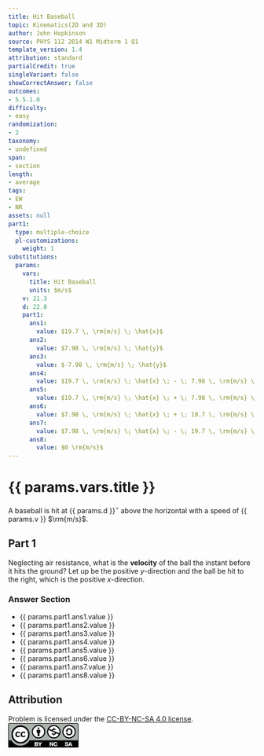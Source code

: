 ```yaml
---
title: Hit Baseball
topic: Kinematics(2D and 3D)
author: John Hopkinson
source: PHYS 112 2014 W1 Midterm 1 Q1
template_version: 1.4
attribution: standard
partialCredit: true
singleVariant: false
showCorrectAnswer: false
outcomes:
- 5.5.1.0
difficulty:
- easy
randomization:
- 2
taxonomy:
- undefined
span:
- section
length:
- average
tags:
- EW
- NR
assets: null
part1:
  type: multiple-choice
  pl-customizations:
    weight: 1
substitutions:
  params:
    vars:
      title: Hit Baseball
      units: $m/s$
    v: 21.3
    d: 22.0
    part1:
      ans1:
        value: $19.7 \, \rm{m/s} \; \hat{x}$
      ans2:
        value: $7.98 \, \rm{m/s} \; \hat{y}$
      ans3:
        value: $-7.98 \, \rm{m/s} \; \hat{y}$
      ans4:
        value: $19.7 \, \rm{m/s} \; \hat{x} \; - \; 7.98 \, \rm{m/s} \; \hat{y}$
      ans5:
        value: $19.7 \, \rm{m/s} \; \hat{x} \; + \; 7.98 \, \rm{m/s} \; \hat{y}$
      ans6:
        value: $7.98 \, \rm{m/s} \; \hat{x} \; + \; 19.7 \, \rm{m/s} \; \hat{y}$
      ans7:
        value: $7.98 \, \rm{m/s} \; \hat{x} \; - \; 19.7 \, \rm{m/s} \; \hat{y}$
      ans8:
        value: $0 \rm{m/s}$
---
```

# {{ params.vars.title }}
A baseball is hit at {{ params.d }}$^\circ$ above the horizontal with a speed of {{ params.v }} $\rm{m/s}$.

## Part 1

Neglecting air resistance, what is the **velocity** of the ball the instant before it hits the ground? Let up be the positive $y$-direction and the ball be hit to the right, which is the positive $x$-direction.

### Answer Section

- {{ params.part1.ans1.value }}
- {{ params.part1.ans2.value }}
- {{ params.part1.ans3.value }}
- {{ params.part1.ans4.value }}
- {{ params.part1.ans5.value }}
- {{ params.part1.ans6.value }}
- {{ params.part1.ans7.value }}
- {{ params.part1.ans8.value }}

## Attribution

Problem is licensed under the [CC-BY-NC-SA 4.0 license](https://creativecommons.org/licenses/by-nc-sa/4.0/).<br> ![The Creative Commons 4.0 license requiring attribution-BY, non-commercial-NC, and share-alike-SA license.](https://raw.githubusercontent.com/firasm/bits/master/by-nc-sa.png)